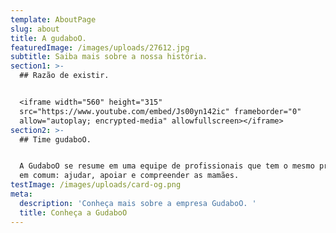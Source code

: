 ```yaml
---
template: AboutPage
slug: about
title: A gudaboO.
featuredImage: /images/uploads/27612.jpg
subtitle: Saiba mais sobre a nossa história.
section1: >-
  ## Razão de existir.


  <iframe width="560" height="315"
  src="https://www.youtube.com/embed/Js00yn142ic" frameborder="0"
  allow="autoplay; encrypted-media" allowfullscreen></iframe>
section2: >-
  ## Time gudaboO.


  A GudaboO se resume em uma equipe de profissionais que tem o mesmo propósito
  em comum: ajudar, apoiar e compreender as mamães.
testImage: /images/uploads/card-og.png
meta:
  description: 'Conheça mais sobre a empresa GudaboO. '
  title: Conheça a GudaboO
---
```


